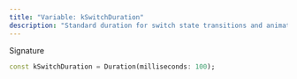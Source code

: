 ```yaml
---
title: "Variable: kSwitchDuration"
description: "Standard duration for switch state transitions and animations."
---
```


Signature
```dart
const kSwitchDuration = Duration(milliseconds: 100);
```
